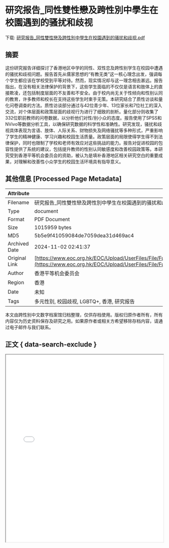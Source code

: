 # 研究报告_同性雙性戀及跨性別中學生在校園遇到的骚扰和歧视

<!-- tcd_download_link -->
下载: <a href="../研究报告_同性雙性戀及跨性別中學生在校園遇到的骚扰和歧视.pdf" download>研究报告_同性雙性戀及跨性別中學生在校園遇到的骚扰和歧视.pdf</a>
<!-- tcd_download_link_end -->

## 摘要

<!-- tcd_abstract -->
这份研究报告详细探讨了香港地区中学的同性、双性恋及跨性别学生在校园中遭遇的骚扰和歧视问题。报告首先从儒家思想的“有教无类”这一核心理念出发，强调每个学生都应该在学校受到平等对待。然而，现实情况却与这一理念相去甚远。报告指出，在没有相关法律保护的背景下，这些学生面临的不仅仅是语言和肢体上的直接欺凌，还包括制度层面的不友善和不安全。由于校内尚无关于性倾向和性别认同的教育，许多教师和校长在支持这些学生时束手无策。本研究结合了质性访谈和量化问卷调查的方法。质性访谈部分通过与42位青少年、13位家长和7位社工的深入交流，对个体层面和政策层面的歧视行为进行了细致的剖析。量化部分则收集了332位职前教师的问卷数据，以分析他们对性/别小众的态度。报告使用了SPSS和NVivo等数据分析工具，以确保研究数据的科学性和准确性。研究发现，骚扰和歧视具体表现为言语、肢体、人际关系、财物损失及网络骚扰等多种形式，严重影响了学生的精神健康、学习兴趣和校园生活质量。政策层面的局限使得学生得不到法律保护，同时也限制了学校和老师有效应对这些挑战的能力。报告对促进校园的包容性提供了系统的建议，包括提升教师的性别认同敏感度和改善校园政策等。本研究受到香港平等机会委员会的资助，被认为是填补香港地区相关研究空白的重要成果，对理解和改善性小众学生的校园生活环境具有指导意义。

<!-- tcd_abstract_end -->

## 其他信息 [Processed Page Metadata]

| Attribute       | Value                                  |
|-----------------|----------------------------------------|
| Filename        | 研究报告_同性雙性戀及跨性別中學生在校園遇到的骚扰和歧视.pdf                             |
| Type            | document                                 |
| Format          | PDF Document                               |
| Size            | 1015959 bytes                           |
| MD5             | 5b5e9f41059084de7059dea31d469ac4                                  |
| Archived Date   | 2024-11-02 02:41:37                             |
| Original Link   | [https://www.eoc.org.hk/EOC/Upload/UserFiles/File/Funding%20Programme/policy/1314/20150526/HKIEd_Research%20Report_C.pdf](https://www.eoc.org.hk/EOC/Upload/UserFiles/File/Funding%20Programme/policy/1314/20150526/HKIEd_Research%20Report_C.pdf)                         |
| Author          | 香港平等机会委员会                               |
| Region          | 香港                               |
| Date            | 未知                                 |
| Tags            | 多元性别, 校园歧视, LGBTQ+, 香港, 研究报告                                 |

本文由跨性别中文数字档案馆归档整理，仅供存档使用。版权归原作者所有，所有内容仅为历史资料保存及研究之用。如果原作者或相关方希望移除存档内容，请通过电子邮件与我们联系。

## 正文 { data-search-exclude }

<!-- tcd_main_text -->
<iframe src="../研究报告_同性雙性戀及跨性別中學生在校園遇到的骚扰和歧视.pdf" width="100%" height="600px">
    <p>无法显示PDF，请下载查看。</p>
</iframe>
<!-- tcd_main_text_end -->

